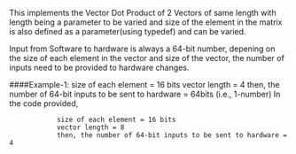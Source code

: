 This implements the Vector Dot Product of 2 Vectors of same length with length being a parameter to be varied and size of the element in the matrix is also defined as a parameter(using typedef) and can be varied.

Input from Software to hardware is always a 64-bit number, depening on the size of each element in the vector and size of the vector, the number of inputs need to be provided to hardware changes.

####Example-1:
            size of each element = 16 bits
            vector length = 4
            then, the number of 64-bit inputs to be sent to hardware = 64bits (i.e., 1-number)
In the code provided,
```
            size of each element = 16 bits
            vector length = 8
            then, the number of 64-bit inputs to be sent to hardware = 4
```
